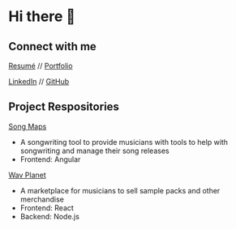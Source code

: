 # Hi there 👋

## Connect with me
[Resumé](www.nikolazjalic.com/resume) //
[Portfolio](www.nikolazjalic.com)

[LinkedIn](www.linkedin.com/nzjalic) //
[GitHub](www.github.com/zjalicn)


## Project Respositories
[Song Maps](www.youtube.com)
- A songwriting tool to provide musicians with tools to help with songwriting and manage their song releases
- Frontend: Angular


[Wav Planet](www.youtube.com)
- A marketplace for musicians to sell sample packs and other merchandise
- Frontend: React
- Backend: Node.js


<!--
**zjalicn/zjalicn** is a ✨ _special_ ✨ repository because its `README.md` (this file) appears on your GitHub profile.

Here are some ideas to get you started:

- 🔭 I’m currently working on ...
- 🌱 I’m currently learning ...
- 👯 I’m looking to collaborate on ...
- 🤔 I’m looking for help with ...
- 💬 Ask me about ...
- 📫 How to reach me: ...
- 😄 Pronouns: ...
- ⚡ Fun fact: ...
-->

